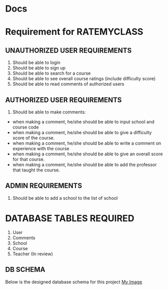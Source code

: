 # Docs

# Requirement for RATEMYCLASS

## UNAUTHORIZED USER REQUIREMENTS
1. Should be able to login
2. Should be able to sign up
3. Should be able to search for a course
4. Should be able to see overall course ratings (include difficulty score)
5. Should be able to read comments of authorized users

## AUTHORIZED USER REQUIREMENTS
1. Should be able to make comments: 
* when making a comment, he/she should be able to input school and course code 
* when making a comment, he/she should be able to give a difficulty score of the course.
* when making a comment, he/she should be able to write a comment on experience with the course
* when making a comment, he/she should be able to give an overall score for that course.
* when making a comment, he/she should be able to add the professor that taught the course.

## ADMIN REQUIREMENTS
1. Should be able to add a school to the list of school


# DATABASE TABLES REQUIRED
1. User
2. Comments
3. School
4. Course
5. Teacher (In review)

## DB SCHEMA
Below is the designed database schema for this project
[My Image](DB_Schema.jpg)
